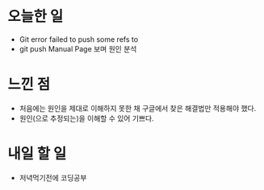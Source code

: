 # 오늘한 일
- Git error failed to push some refs to
- git push Manual Page 보며 원인 분석

# 느낀 점
- 처음에는 원인을 제대로 이해하지 못한 채 구글에서 찾은 해결법만 적용해야 했다.
- 원인(으로 추정되는)을 이해할 수 있어 기쁘다.

# 내일 할 일
- 저녁먹기전에 코딩공부
